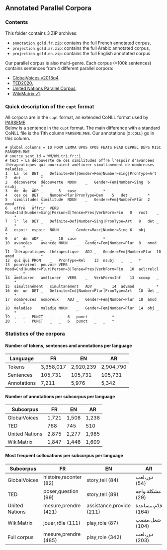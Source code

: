 ## Annotated Parallel Corpora

### Contents
This folder contains 3 ZIP archives:
* `annotation.gold.fr.zip`: contains the full French annotated corpus,
* `projection.gold.ar.zip`: contains the full Arabic annotated corpus,
* `projection.gold.en.zip`: contains the full English annotated corpus.

Our parallel corpus is also multi-genre. Each corpus (>100k sentences) contains sentences from 4 different parallel corpora:
* [GlobalVoices v2018q4](https://opus.nlpl.eu/GlobalVoices.php),
* [TED2020](https://opus.nlpl.eu/TED2020.php),
* [United Nations Parallel Corpus](https://conferences.unite.un.org/uncorpus),
* [WikiMatrix v1](https://opus.nlpl.eu/WikiMatrix.php).

### Quick description of the `cupt` format
All corpora are in the `cupt` format, an extended CoNLL format used by [PARSEME](https://typo.uni-konstanz.de/parseme/).  
Below is a sentence in the `cupt` format. The main difference with a standard CoNLL file is the 11th column `PARSEME:MWE`. Our annotations (`X:COLL`) go in this column.

```
# global.columns = ID FORM LEMMA UPOS XPOS FEATS HEAD DEPREL DEPS MISC PARSEME:MWE
# source_sent_id = WM/WM.tri.fr::1
# text = La découverte de ces similitudes offre l'espoir d'avancées thérapeutiques qui pourraient améliorer simultanément de nombreuses maladies,.
1	La	le	DET	_	Definite=Def|Gender=Fem|Number=Sing|PronType=Art	2	det	_	_	*
2	découverte	découverte	NOUN	_	Gender=Fem|Number=Sing	6	nsubj	_	_	*
3	de	de	ADP	_	_	5	case	_	_	*
4	ces	ce	DET	_	Number=Plur|PronType=Dem	5	det	_	_	*
5	similitudes	similitude	NOUN	_	Gender=Fem|Number=Plur	2	nmod	_	_	*
6	offre	offrir	VERB	_	Mood=Ind|Number=Sing|Person=3|Tense=Pres|VerbForm=Fin	0	root	_	_	*
7	l'	le	DET	_	Definite=Def|Number=Sing|PronType=Art	8	det	_	_	*
8	espoir	espoir	NOUN	_	Gender=Masc|Number=Sing	6	obj	_	_	*
9	d'	de	ADP	_	_	10	case	_	_	*
10	avancées	avancée	NOUN	_	Gender=Fem|Number=Plur	8	nmod	_	_	*
11	thérapeutiques	thérapeutique	ADJ	_	Gender=Fem|Number=Plur	10	amod	_	_	*
12	qui	qui	PRON	_	PronType=Rel	13	nsubj	_	_	*
13	pourraient	pouvoir	VERB	_	Mood=Cnd|Number=Plur|Person=3|Tense=Pres|VerbForm=Fin	10	acl:relcl	_	_	*
14	améliorer	améliorer	VERB	_	VerbForm=Inf	13	xcomp	_	_	*
15	simultanément	simultanément	ADV	_	_	14	advmod	_	_	*
16	de	un	DET	_	Definite=Ind|Number=Plur|PronType=Art	18	det	_	_	*
17	nombreuses	nombreux	ADJ	_	Gender=Fem|Number=Plur	18	amod	_	_	*
18	maladies	maladie	NOUN	_	Gender=Fem|Number=Plur	14	obj	_	_	*
19	,	,	PUNCT	_	_	6	punct	_	_	*
20	.	.	PUNCT	_	_	6	punct	_	_	*
```

### Statistics of the corpora
#### Number of tokens, sentences and annotations per language  

| Language | FR        | EN        | AR     |
|----------|-----------|-----------|-------|
| Tokens       | 3,358,017 | 2,920,239 | 2,904,790 |
| Sentences       | 105,731 | 105,731   | 105,731 |
| Annotations       | 7,211     | 5,976     | 5,342 |

#### Number of annotations per subcorpus per language

| Subcorpus      | FR    | EN    | AR    |
|----------------|-------|-------|-------|
| GlobalVoices   | 1,721 | 1,508 | 1,238 |
| TED            | 768   | 745   | 510   |
| United Nations | 2,875 | 2,277 | 1,985 |
| WikiMatrix     | 1,847 | 1,446 | 1,609 |

#### Most frequent collocations per subcorpus per language

| Subcorpus      | FR                     | EN                       | AR                |
|----------------|------------------------|--------------------------|-------------------|
| GlobalVoices   | histoire,raconter (82) | story,tell (84)          | دور،لعب (54)      |
| TED            | poser,question (99)    | story,tell (89)          | مشكلة،واجه (29)   |
| United Nations | mesure,prendre (421)   | assistance,provide (211) | قدّم،مساعدة (164) |
| WikiMatrix     | jouer,rôle (111)       | play,role (87)           | شغل،منصب (104)    |
| Full corpus    | mesure,prendre (485)   | play,role (342)          | دور،لعب (203)     |

